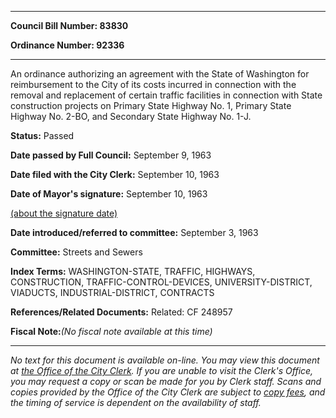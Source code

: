 

********

**Council Bill Number: 83830**
   
**Ordinance Number: 92336**
********

 An ordinance authorizing an agreement with the State of Washington for reimbursement to the City of its costs incurred in connection with the removal and replacement of certain traffic facilities in connection with State construction projects on Primary State Highway No. 1, Primary State Highway No. 2-BO, and Secondary State Highway No. 1-J.

**Status:** Passed
   
**Date passed by Full Council:** September 9, 1963
   
**Date filed with the City Clerk:** September 10, 1963
   
**Date of Mayor's signature:** September 10, 1963
   
[(about the signature date)](/~public/approvaldate.htm)
   
   
   
**Date introduced/referred to committee:** September 3, 1963
   
**Committee:** Streets and Sewers
   
   
**Index Terms:** WASHINGTON-STATE, TRAFFIC, HIGHWAYS, CONSTRUCTION, TRAFFIC-CONTROL-DEVICES, UNIVERSITY-DISTRICT, VIADUCTS, INDUSTRIAL-DISTRICT, CONTRACTS

**References/Related Documents:** Related: CF 248957

**Fiscal Note:**_(No fiscal note available at this time)_
********

_No text for this document is available on-line. You may view this document at [the Office of the City Clerk](http://www.seattle.gov/leg/clerk/contactUs.htm). If you are unable to visit the Clerk's Office, you may request a copy or scan be made for you by Clerk staff. Scans and copies provided by the Office of the City Clerk are subject to [copy fees](http://clerk.seattle.gov/~public/clerkfees.htm), and the timing of service is dependent on the availability of staff._

